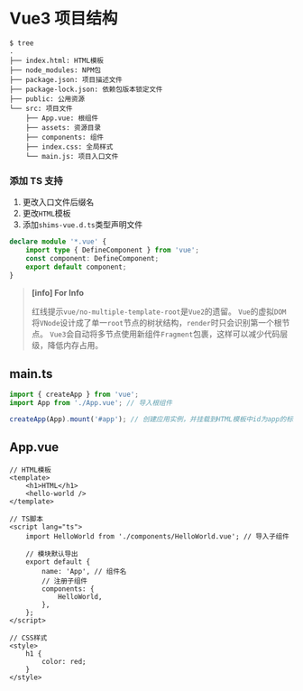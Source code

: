 # Vue3 项目结构

```term
$ tree
.
├── index.html: HTML模板
├── node_modules: NPM包
├── package.json: 项目描述文件
├── package-lock.json: 依赖包版本锁定文件
├── public: 公用资源
└── src: 项目文件
    ├── App.vue: 根组件
    ├── assets: 资源目录
    ├── components: 组件
    ├── index.css: 全局样式
    └── main.js: 项目入口文件
```

### 添加 TS 支持

1. 更改入口文件后缀名
2. 更改`HTML`模板
3. 添加`shims-vue.d.ts`类型声明文件

```ts
declare module '*.vue' {
    import type { DefineComponent } from 'vue';
    const component: DefineComponent;
    export default component;
}
```

> **[info] For Info**
>
> 红线提示`vue/no-multiple-template-root`是`Vue2`的遗留。
> `Vue`的虚拟`DOM`将`VNode`设计成了单一`root`节点的树状结构，`render`时只会识别第一个根节点。
> `Vue3`会自动将多节点使用新组件`Fragment`包裹，这样可以减少代码层级，降低内存占用。

## main.ts

```ts
import { createApp } from 'vue';
import App from './App.vue'; // 导入根组件

createApp(App).mount('#app'); // 创建应用实例，并挂载到HTML模板中id为app的标签下
```

## App.vue

```vue
// HTML模板
<template>
    <h1>HTML</h1>
    <hello-world />
</template>

// TS脚本
<script lang="ts">
    import HelloWorld from './components/HelloWorld.vue'; // 导入子组件

    // 模块默认导出
    export default {
        name: 'App', // 组件名
        // 注册子组件
        components: {
            HelloWorld,
        },
    };
</script>

// CSS样式
<style>
    h1 {
        color: red;
    }
</style>
```
